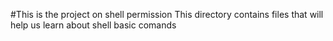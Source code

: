 #This is the project on shell permission
This directory contains files that will help us learn about shell basic comands 

